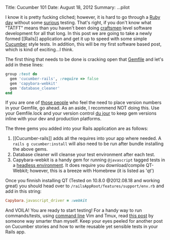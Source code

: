 Title: Cucumber 101
Date: August 18, 2012
Summary: ...pilot

I know it is pretty fucking cliched; however, it is hard to go through a
[Ruby day][1] without some [surious][2] testing. That's right, if you
don't know what "TATFT" means than you haven't been doing [craftsmen][3]
level software development for all that long. In this post we are going
to take a newly formed [[Rails]] application and get it up to speed with
some simple [Cucumber][4] style tests. In addition, this will be my
first software based post, which is kind of exciting...I think.

The first thing that needs to be done is cracking open that [Gemfile][5]
and let's add in these lines:

```ruby
group :test do
  gem 'cucumber-rails', :require => false
  gem 'capybara-webkit'
  gem 'database_cleaner'
end
```

If you are one of [those people][6] who feel the need to place version
numbers in your Gemfile, go ahead. As an aside, I recommend NOT doing
this. Use your Gemfile.lock and your version control [du jour][7] to
keep gem versions inline with your dev and production platforms.

The three gems you added into your Rails application are as follows:

1. [[Cucumber-rails]] adds all the requires into your app where needed. A
   `rails g cucumber:install` will also need to be run after bundle
   installing the above gems.
1. Database cleaner will cleanse your test environment after each test.
1. Capybara-webkit is a handy gem for running `@javascript` tagged tests
   in a [headless environment][8]. It does require you download/compile
   QT-Webkit; however, this is a breeze with Homebrew (it is listed as
   'qt')
 
Once you finnish installing QT (Tested on 10.8.0 @2012.08.18 and working
great) you should head over to `/railsAppRoot/features/support/env.rb` and add in this
string:

```ruby
Capybara.javascript_driver = :webkit
```

And VOILA! You are ready to start testing! For a handy way to run
commands/tests, using [command line][9] Vim and Tmux, read [this post][10]
by someone way smarter than myself. Keep your eyes peeled for another
post on Cucumber stories and how to write reusable yet sensible tests in
your Rails app.

[1]: http://www.rubythreads.com/products/tatft
[2]: http://cageme.herokuapp.com/random
[3]: https://en.wikipedia.org/wiki/Software_craftsmanship
[4]: http://cukes.info/
[5]: http://www.the-joke-box.com/pictures/tomahawk-utility-belt.jpg
[6]: http://imgur.com/FHWMO
[7]: https://devcenter.heroku.com/articles/bundler
[8]: http://images3.makefive.com/images/entertainment/books/top-5-harry-potter-characters/nearly-headless-nick-7.jpg
[9]: http://henican.com/wp-content/uploads/2011/10/scared-baby.jpg
[10]: http://henrik.nyh.se/2012/07/tests-on-demand-using-vimux-and-turbux-with-spork-and-guard/
